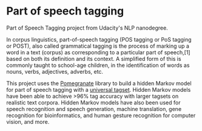 # Part of speech tagging
Part of Speech Tagging project from Udacity's NLP nanodegree.

In corpus linguistics, part-of-speech tagging (POS tagging or PoS tagging or POST), also called grammatical tagging is the process of marking up a word in a text (corpus) as corresponding to a particular part of speech,[1] based on both its definition and its context. A simplified form of this is commonly taught to school-age children, in the identification of words as nouns, verbs, adjectives, adverbs, etc.

This project uses the [Pomegranate](https://github.com/jmschrei/pomegranate) library to build a hidden Markov model for part of speech tagging with a [universal tagset](http://www.petrovi.de/data/universal.pdf). Hidden Markov models have been able to achieve >96% tag accuracy with larger tagsets on realistic text corpora. Hidden Markov models have also been used for speech recognition and speech generation, machine translation, gene recognition for bioinformatics, and human gesture recognition for computer vision, and more.
